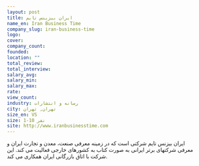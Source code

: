 ```yaml
---
layout: post
title: ایران بیزینس تایم
name_en: Iran Business Time
company_slug: iran-business-time
logo: 
cover: 
company_count:
founded:
location: ""
total_review: 
total_interview: 
salary_avg: 
salary_min: 
salary_max: 
rate: 
view_count: 
industry: رسانه و انتشارات
city: تهران, تهران
size_en: VS
size: 1-10 نفر
site: http://www.iranbusinesstime.com
---
```


ایران بیزنس تایم شرکتی است که در زمینه معرفی صنعت، معدن و تجارت ایران و معرفی شرکتهای برتر ایرانی به صورت کتاب به کشورهای خارجی فعالیت می کند. این شرکت با اتاق بازرگانی ایران همکاری می کند.
